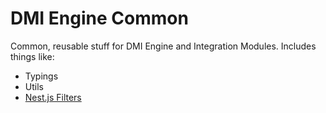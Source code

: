 # DMI Engine Common
Common, reusable stuff for DMI Engine and Integration Modules. Includes things like:
* Typings
* Utils
* [Nest.js Filters](https://docs.nestjs.com/exception-filters#exception-filters)
